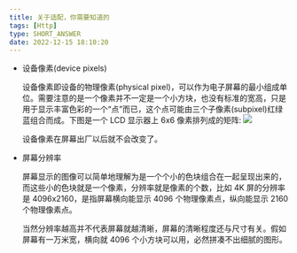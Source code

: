 ```yaml
---
title: 关于适配，你需要知道的
tags: [Http]
type: SHORT_ANSWER
date: 2022-12-15 18:10:20
---
```


- 设备像素(device pixels)

  设备像素即设备的物理像素(physical pixel)，可以作为电子屏幕的最小组成单位。需要注意的是一个像素并不一定是一个小方块，也没有标准的宽高，只是用于显示丰富色彩的一个“点”而已，这个点可能由三个子像素(subpixel)红绿蓝组合而成。下图是一个 LCD 显示器上 6x6 像素排列成的矩阵:
  ![](http://blog-bed.oss-cn-beijing.aliyuncs.com/82.%E5%85%B3%E4%BA%8E%E9%80%82%E9%85%8D%E4%BD%A0%E9%9C%80%E8%A6%81%E7%9F%A5%E9%81%93%E7%9A%84/device-pixels.png)

  设备像素在屏幕出厂以后就不会改变了。

- 屏幕分辨率

  屏幕显示的图像可以简单地理解为是一个个小的色块组合在一起呈现出来的，而这些小的色块就是一个像素，分辨率就是像素的个数，比如 4K 屏的分辨率是 4096x2160，是指屏幕横向能显示 4096 个物理像素点，纵向能显示 2160 个物理像素点。

  当然分辨率越高并不代表屏幕就越清晰，屏幕的清晰程度还与尺寸有关。假如屏幕有一万米宽，横向就 4096 个小方块可以用，必然拼凑不出细腻的图形。
